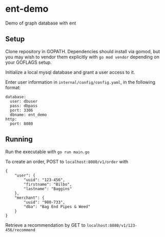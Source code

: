 # ent-demo
Demo of graph database with ent

## Setup

Clone repository in GOPATH. Dependencies should install via gomod, but you may wish to vendor them explicitly with `go mod vendor` depending on your GOFLAGS setup.

Initialize a local mysql database and grant a user access to it.

Enter user information in `internal/config/config.yaml`, in the following format:
```
database:
  user: dbuser
  pass: dbpass
  port: 3306
  dbname: ent_demo
http:
  port: 8080

  ```

## Running

Run the executable with `go run main.go`

To create an order, POST to `localhost:8080/v1/order` with

```
{
    "user": {
        "uuid": "123-456",
        "firstname": "Bilbo",
        "lastname": "Baggins"
    },
    "merchant": {
        "uuid": "980-733",
        "dba": "Bag End Pipes & Weed"
    }
}
```

Retrieve a recommendation by GET to `localhost:8080/v1/123-456/recommend`
